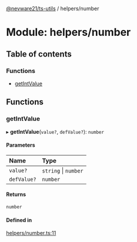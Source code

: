 [@nevware21/ts-utils](../README.md) / helpers/number

# Module: helpers/number

## Table of contents

### Functions

- [getIntValue](helpers_number.md#getintvalue)

## Functions

### getIntValue

▸ **getIntValue**(`value?`, `defValue?`): `number`

#### Parameters

| Name | Type |
| :------ | :------ |
| `value?` | `string` \| `number` |
| `defValue?` | `number` |

#### Returns

`number`

#### Defined in

[helpers/number.ts:11](https://github.com/nevware21/ts-utils/blob/65eb5b0/ts-utils/src/helpers/number.ts#L11)
